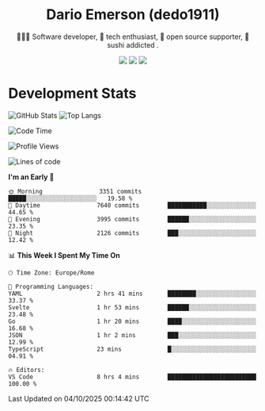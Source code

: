 <div align="center">
  
# Dario Emerson (dedo1911)
👨🏼‍💻 Software developer, 🔧 tech enthusiast, 🙌 open source supporter, 🍣 sushi addicted .

[![](https://img.shields.io/badge/-Linkedin-informational?style=for-the-badge&logo=linkedin&logoColor=white&color=2867B2)](http://linkedin.com/in/dedo1911)
[![](https://img.shields.io/badge/-Telegram-informational?style=for-the-badge&logo=telegram&logoColor=white&color=0088cc)](https://t.me/dedo1911)
[![](https://img.shields.io/badge/-Facebook-informational?style=for-the-badge&logo=facebook&logoColor=white&color=3b5998)](https://fb.com/dedo1911)

</div>

# Development Stats

![GitHub Stats](https://github-readme-stats.vercel.app/api?username=dedo1911&hide=&count_private=true&title_color=84cc16&text_color=ffffff&icon_color=84cc16&bg_color=1c1917&hide_border=true&border_radius=0&show_icons=true)
![Top Langs](https://github-readme-stats.vercel.app/api/top-langs/?username=dedo1911&theme=chartreuse-dark&layout=compact)

<!--START_SECTION:waka-->
![Code Time](http://img.shields.io/badge/Code%20Time-1%2C810%20hrs%207%20mins-blue)

![Profile Views](http://img.shields.io/badge/Profile%20Views-0-blue)

![Lines of code](https://img.shields.io/badge/From%20Hello%20World%20I%27ve%20Written-4.3%20million%20lines%20of%20code-blue)

**I'm an Early 🐤** 

```text
🌞 Morning                3351 commits        █████░░░░░░░░░░░░░░░░░░░░   19.58 % 
🌆 Daytime                7640 commits        ███████████░░░░░░░░░░░░░░   44.65 % 
🌃 Evening                3995 commits        ██████░░░░░░░░░░░░░░░░░░░   23.35 % 
🌙 Night                  2126 commits        ███░░░░░░░░░░░░░░░░░░░░░░   12.42 % 
```


📊 **This Week I Spent My Time On** 

```text
🕑︎ Time Zone: Europe/Rome

💬 Programming Languages: 
YAML                     2 hrs 41 mins       ████████░░░░░░░░░░░░░░░░░   33.37 % 
Svelte                   1 hr 53 mins        ██████░░░░░░░░░░░░░░░░░░░   23.48 % 
Go                       1 hr 20 mins        ████░░░░░░░░░░░░░░░░░░░░░   16.68 % 
JSON                     1 hr 2 mins         ███░░░░░░░░░░░░░░░░░░░░░░   12.99 % 
TypeScript               23 mins             █░░░░░░░░░░░░░░░░░░░░░░░░   04.91 % 

🔥 Editors: 
VS Code                  8 hrs 4 mins        █████████████████████████   100.00 % 
```


 Last Updated on 04/10/2025 00:14:42 UTC
<!--END_SECTION:waka-->

<!--
**dedo1911/dedo1911** is a ✨ _special_ ✨ repository because its `README.md` (this file) appears on your GitHub profile.

Here are some ideas to get you started:

- 🔭 I’m currently working on ...
- 🌱 I’m currently learning ...
- 👯 I’m looking to collaborate on ...
- 🤔 I’m looking for help with ...
- 💬 Ask me about ...
- 📫 How to reach me: ...
- 😄 Pronouns: ...
- ⚡ Fun fact: ...
-->
